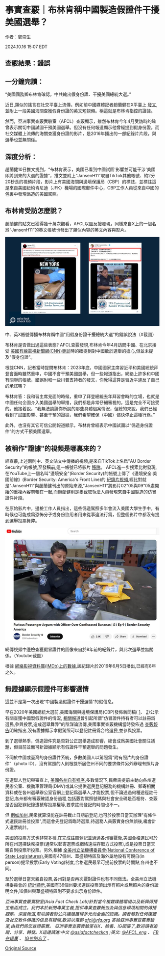 # 事實查覈｜布林肯稱中國製造假證件干擾美國選舉？

作者：鄭崇生

2024.10.16 15:07 EDT

## 查覈結果：錯誤

## 一分鐘完讀：

“美國國務卿布林肯確認，中共輸出假身份證、干擾美國總統大選。”

近日,類似的謠言在社交平臺上流傳。例如前中國媒體記者趙蘭健在X平臺上 [發文](https://archive.ph/N55sX),並附上一段美國海關查獲假身份證的英文短視頻。稱這就是布林肯指控的證據。

然而，亞洲事實查覈實驗室（AFCL）查覈顯示，雖然布林肯今年4月受訪時的確曾表示關切中國試圖干預美國選舉。但沒有任何報道顯示他曾經提到假身份證。而社交媒體上流傳的海關查獲身份證的影片，是2016年播出的一部紀錄片片段，與選舉也並無關係。

## 深度分析：

趙蘭健10日推文提到，“布林肯表示，美國已看到中國試圖'影響並可能干涉'美國即將到來的大選的證據”，推文並附上“JansenH11”取自TikTok其他帳號、約2分20秒長的視頻片段，影片上有美國海關與邊境保護局（CBP）的標誌，並標註這是來自美國紐約肯尼迪（JFK）機場的國際郵件中心，CBP工作人員從來自中國的包裹中發現僞造的美國駕照。

## 布林肯受訪怎麼說？

趙蘭健的貼文已獲得幾十萬次觀看，AFCL以圖反搜發現，同樣來自X上的一個名爲“JansenH11”的英文帳號也發出了類似內容的英文內容與影片。

![中、英X賬號傳播布林肯稱中國"用假身份證干擾總統大選"的錯誤說法（X截圖）](images/FI54NWNGMWSAMCEPJEKNBUHG3E.png)

中、英X賬號傳播布林肯稱中國"用假身份證干擾總統大選"的錯誤說法（X截圖）

布林肯是否做出過這些表態? AFCL查覈發現,布林肯今年4月訪問中國、在北京接受 [美國有線電視新聞網(CNN)專訪](https://amp.cnn.com/cnn/2024/04/26/politics/blinken-china-interview-intl-hnk)時的確提到對中國敢於選舉的擔心,但並未提及"假身份證"。

根據CNN，記者當時提問布林肯：2023年底，中國國家主席習近平和美國總統拜登會面時雖然重申，中國不會干預美國選舉，但一些報道指出，網絡上許多和中國有關聯的帳號，錯誤附和一些川普支持者的發文，你覺得這算是習近平違反了自己的承諾嗎？

布林肯答：我和習主席見面的時候，重申了拜登總統去年拜習會時的立場，也就是中國任何企圖介入美國選舉的舉措，我們都是非常仔細審視的，這是完全不可接受的。他接着說，“我無法談論你所說的那些具體個案情況，但總的來說，我們已經看到了試圖影響、甚至干預的證據，我們希望確保（中國）儘快停止這種行爲。”

此外，也沒有其它可信公開報道顯示，布林肯曾經表示中國試圖以“僞造身份證件”的方式干預美國選舉。

## 被稱作"證據"的視頻是哪裏來的？

經查覈,上述兩則中、英文貼文中傳播的視頻,是來自TikTok上名爲"AU Border Security"的帳號,至發稿前,這一帳號已將影片 [移除](https://archive.ph/bhPQn)。 AFCL進一步搜索比對發現,在YouTube上一個名叫"邊境安全"(Border Security)的帳號上傳了《邊境安全:美國前線》(Border Security: America's Front Line)的 [紀錄片視頻](https://youtu.be/jarh0LMA3D4?si=t6YBOx3nsUZkQDSC),經比對就是"JansenH11"與趙蘭健刊出的原始來源,"JansenH11"將影片02"05與09"05處開始的重複內容剪輯在一起,而趙蘭健則是隻截取執法人員發現來自中國製造的仿冒證件片段。

在原始影片中，邊檢工作人員指出，這些僞造駕照多半會流入美國大學生手中，有時候也可能成爲恐怖分子或身份盜用者用來從事違法行爲，但整個影片中都沒有提到選舉投票舞弊。

![網傳視頻中邊檢查獲假冒證件的圖像來自於8年前的紀錄片，與此次選舉並無關係。（Youtube截圖）](images/WOBMAMIKQ2P7EJQZC5QJGPWDXM.png)

網傳視頻中邊檢查獲假冒證件的圖像來自於8年前的紀錄片，與此次選舉並無關係。（Youtube截圖）

根據 [網絡影視資料庫(IMDb)上的數據](https://www.imdb.com/title/tt9740998/episodes/?season=1),該紀錄片於2016年6月5日播出,已經有8年之久。

## 無證據顯示假證件可影響選情

這並不是第一次出現“中國製造假證件干擾選情”的假信息。

早在2020年美國總統大選前,美國海關與邊境保護局(CBP)發佈新聞稿( [1](https://www.cbp.gov/newsroom/local-media-release/over-19k-fraudulent-ids-seized-cbp-officers-chicago)、 [2](https://www.cbp.gov/newsroom/local-media-release/cbp-intercepts-counterfeit-driver-s-licenses))公示有關查獲中國製假證件的情況, [相關報道](https://nypost.com/2019/11/28/cbp-seizes-thousands-of-fake-ids-headed-from-china-to-new-york/?utm_campaign=SocialFlow&utm_medium=SocialFlow&utm_source=NYPTwitter)曾引起所謂"仿冒證件持有者可以註冊爲選民,參與投票,造成選舉舞弊"的陰謀論流傳,美國事實查覈機構當時發佈過 [查覈報告](https://www.factcheck.org/2020/09/baseless-claim-turns-fake-ids-story-into-voter-fraud-tale/)明確指出,沒有證據顯示拿假駕照可以登記註冊爲合格選民,並參與投票。

到了選舉熱季，僞造證件究是否對公正選舉造成影響，總會成爲美國社會關注議題，但目前並無可新證據顯示有假證件干預選舉的問題發生。

不同於中國或臺灣的身份證件系統，多數美國人以駕照爲“附有照片的身份證件”（photo ID），沒有駕照的人則根據所居住州不同的要求條件另外辦理有照片身份證。

在選舉人登記與審查上, [美國各州自有程序](https://vote.gov/register),多數情況下,民衆需提前主動向各州選民辦公室、機動車管理局(DMV)或其它提供選民登記服務的機構註冊、郵寄相關資料或在各州選舉辦公室官網上登記爲選舉人,才能投票,但不論通過何種途徑註冊登記,各州都有審覈確認身份過程,包括覈對駕照號碼與社會安全碼是否相符、查覈是否因犯罪紀錄遭褫奪投票權等,要求註冊登記的時間也不一。

但 [例如加州](https://www.sos.ca.gov/elections/voter-registration/same-day-reg),民衆就算沒能在註冊截止日期前登記,也可於投票日當天辦理"有條件式選民註冊並投票",而這會先登記爲臨時選票,待選務人員覈實身份無誤後,纔會計入選票統計。

美國的投票方式也非常多種,在完成註冊登記並通過各州審覈後,美國合格選民可於所在州選擇缺席投票(通常以郵寄選票或網絡遠端存取方式投票),或是投票日當天親自到投票所投票。另外,根據 [全美州立法機構委員會(National Conference of State Legislatures)](https://www.ncsl.org/elections-and-campaigns/early-in-person-voting),美國有47個州、華盛頓特區及海外屬地設有可親自(in person)提早投票(Early Voting)制度,合格選民最早可提前投票的時間點,各州也不同。

至於選舉日當天親自投票,各州對是否再次覈對證件也有不同做法。全美州立法機構委員會的 [統計顯示](https://www.ncsl.org/elections-and-campaigns/voter-id#table1),美國有36個州要求選民投票須出示有照片或無照片的身份證明文件,16個州與華盛頓特區則不要求出示身份證件。

*亞洲事實查覈實驗室(Asia Fact Check Lab)針對當今複雜媒體環境以及新興傳播生態而成立。我們本於新聞專業主義,提供專業查覈報告及與信息環境相關的傳播觀察、深度報道,幫助讀者對公共議題獲得多元而全面的認識。讀者若對任何媒體及社交軟件傳播的信息有疑問,歡迎以電郵*  [*afcl@rfa.org*](mailto:afcl@rfa.org)  *寄給亞洲事實查覈實驗室,由我們爲您查證覈實。* *亞洲事實查覈實驗室在X、臉書、IG開張了,歡迎讀者追蹤、分享、轉發。X這邊請進:中文*  [*@asiafactcheckcn*](https://twitter.com/asiafactcheckcn)  *;英文:*  [*@AFCL\_eng*](https://twitter.com/AFCL_eng)  *、*  [*FB在這裏*](https://www.facebook.com/asiafactchecklabcn)  *、*  [*IG也別忘了*](https://www.instagram.com/asiafactchecklab/)  *。*



[Original Source](https://www.rfa.org/mandarin/shishi-hecha/hc-blinken-says-china-uses-fake-personal-id-to-interfere-us-elections-fact-check-10162024150129.html)